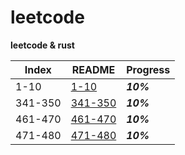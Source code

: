 # leetcode

**leetcode &amp; rust**

Index    | README                          | Progress
-------- | ------------------------------- | --------
1-10     | [1-10](./READMES/1-10.md)       | ***10%***
341-350  | [341-350](./READMES/341-350.md) | ***10%***
461-470  | [461-470](./READMES/461-470.md) | ***10%***
471-480  | [471-480](./READMES/471-480.md) | ***10%***
